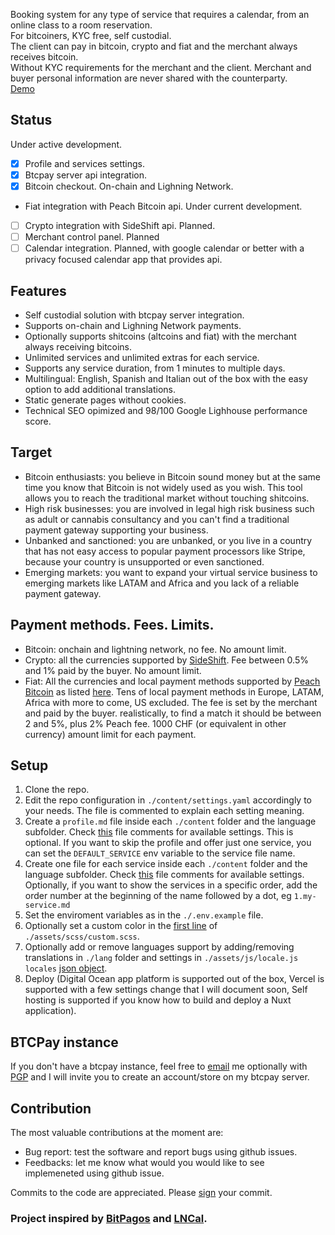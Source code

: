 Booking system for any type of service that requires a calendar, from an online class to a room reservation.  
For bitcoiners, KYC free, self custodial.  
The client can pay in bitcoin, crypto and fiat and the merchant always receives bitcoin.  
Without KYC requirements for the merchant and the client. Merchant and buyer personal information are never shared with the counterparty.  
[Demo](https://booking.learntheropes.xyz)

## Status
Under active development.  
- [x] Profile and services settings.
- [x] Btcpay server api integration.
- [x] Bitcoin checkout. On-chain and Lighning Network.
- Fiat integration with Peach Bitcoin api. Under current development.
- [ ] Crypto integration with SideShift api. Planned.
- [ ] Merchant control panel. Planned
- [ ] Calendar integration. Planned, with google calendar or better with a privacy focused calendar app that provides api.

## Features
- Self custodial solution with btcpay server integration.  
- Supports on-chain and Lighning Network payments. 
- Optionally supports shitcoins (altcoins and fiat) with the merchant always receiving bitcoins.  
- Unlimited services and unlimited extras for each service.  
- Supports any service duration, from 1 minutes to multiple days.  
- Multilingual: English, Spanish and Italian out of the box with the easy option to add additional translations.  
- Static generate pages without cookies.   
- Technical SEO opimized and 98/100 Google Lighhouse performance score.

## Target
- Bitcoin enthusiasts: you believe in Bitcoin sound money but at the same time you know that Bitcoin is not widely used as you wish. This tool allows you to reach the traditional market without touching shitcoins.  
- High risk businesses: you are involved in legal high risk business such as adult or cannabis consultancy and you can't find a traditional payment gateway supporting your business.  
- Unbanked and sanctioned: you are unbanked, or you live in a country that has not easy access to popular payment processors like Stripe, because your country is unsupported or even sanctioned.  
- Emerging markets: you want to expand your virtual service business to emerging markets like LATAM and Africa and you lack of a reliable payment gateway.

## Payment methods. Fees. Limits.
- Bitcoin: onchain and lightning network, no fee. No amount limit.  
- Crypto: all the currencies supported by [SideShift](https://sideshift.ai). Fee between 0.5% and 1% paid by the buyer. No amount limit.  
- Fiat: All the currencies and local payment methods supported by [Peach Bitcoin](https://peachbitcoin.com) as listed [here](https://api.peachbitcoin.com/v1/info). Tens of local payment methods in Europe, LATAM, Africa with more to come, US excluded. The fee is set by the merchant and paid by the buyer. realistically, to find a match it should be between 2 and 5%, plus 2% Peach fee. 1000 CHF (or equivalent in other currency) amount limit for each payment.  

## Setup
1. Clone the repo.  
2. Edit the repo configuration in `./content/settings.yaml` accordingly to your needs. The file is commented to explain each setting meaning. 
3. Create a `profile.md` file inside each `./content` folder and the language subfolder. Check [this](https://github.com/learntheropes/btcpay-booking/blob/main/content/en/profile.md?plain=1) file comments for available settings.
This is optional. If you want to skip the profile and offer just one service, you can set the `DEFAULT_SERVICE` env variable to the service file name.
4. Create one file for each service inside each `./content` folder and the language subfolder. Check [this](https://github.com/learntheropes/btcpay-booking/blob/main/content/en/services/1.paraguay-residency.md?plain=1) file comments for available settings.
Optionally, if you want to show the services in a specific order, add the order number at the beginning of the name followed by a dot, eg `1.my-service.md` 
5. Set the enviroment variables as in the `./.env.example` file.  
6. Optionally set a custom color in the [first line](https://github.com/learntheropes/btcpay-booking/blob/de5be9f24fe72c59a8f10557451a8af0afbdd601/assets/scss/custom.scss#L1) of `./assets/scss/custom.scss`.  
7. Optionally add or remove languages support by adding/removing translations in `./lang` folder and settings in `./assets/js/locale.js` `locales` [json object](https://github.com/learntheropes/btcpay-booking/blob/de5be9f24fe72c59a8f10557451a8af0afbdd601/assets/js/locales.js#L3C5-L26C3). 
8. Deploy (Digital Ocean app platform is supported out of the box, Vercel is supported with a few settings change that I will document soon, Self hosting is supported if you know how to build and deploy a Nuxt application).  

## BTCPay instance
If you don't have a btcpay instance, feel free to [email](mailto:giovanni@learntheropes.xyz) me optionally with [PGP](https://keys.openpgp.org/vks/v1/by-fingerprint/5BA78A510CDA44132BDC51FA58C798100FF8A743) and I will invite you to create an account/store on my btcpay server.

## Contribution
The most valuable contributions at the moment are:
  - Bug report: test the software and report bugs using github issues.
  - Feedbacks: let me know what would you would like to see implemeneted using github issue.   

Commits to the code are appreciated. Please [sign](https://docs.github.com/en/authentication/managing-commit-signature-verification/signing-commits) your commit.

### Project inspired by [**BitPagos**](https://web.archive.org/web/20141225131358/https://www.bitpagos.com/es/) and [**LNCal**](https://lncal.com/).
